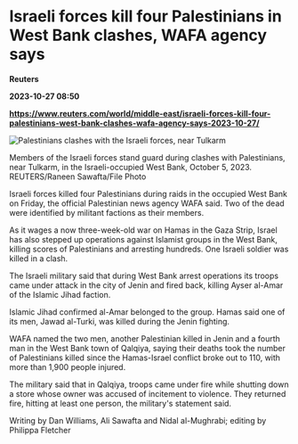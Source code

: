 # Israeli forces kill four Palestinians in West Bank clashes, WAFA agency says
**Reuters**

**2023-10-27 08:50**

**https://www.reuters.com/world/middle-east/israeli-forces-kill-four-palestinians-west-bank-clashes-wafa-agency-says-2023-10-27/**

![Palestinians clashes with the Israeli forces, near Tulkarm](https://www.reuters.com/resizer/l-T_l24WsvtISt9vb4eTTX-M4PU=/1920x0/filters:quality(80)/cloudfront-us-east-2.images.arcpublishing.com/reuters/J6R2MVAG3JJZZOO2BZ5OJO6ZOU.jpg)

Members of the Israeli forces stand guard during clashes with Palestinians, near Tulkarm, in the Israeli-occupied West Bank, October 5, 2023. REUTERS/Raneen Sawafta/File Photo

Israeli forces killed four Palestinians during raids in the occupied West Bank on Friday, the official Palestinian news agency WAFA said. Two of the dead were identified by militant factions as their members.

As it wages a now three-week-old war on Hamas in the Gaza Strip, Israel has also stepped up operations against Islamist groups in the West Bank, killing scores of Palestinians and arresting hundreds. One Israeli soldier was killed in a clash.

The Israeli military said that during West Bank arrest operations its troops came under attack in the city of Jenin and fired back, killing Ayser al-Amar of the Islamic Jihad faction.

Islamic Jihad confirmed al-Amar belonged to the group. Hamas said one of its men, Jawad al-Turki, was killed during the Jenin fighting.

WAFA named the two men, another Palestinian killed in Jenin and a fourth man in the West Bank town of Qalqiya, saying their deaths took the number of Palestinians killed since the Hamas-Israel conflict broke out to 110, with more than 1,900 people injured.

The military said that in Qalqiya, troops came under fire while shutting down a store whose owner was accused of incitement to violence. They returned fire, hitting at least one person, the military's statement said.

Writing by Dan Williams, Ali Sawafta and Nidal al-Mughrabi; editing by Philippa Fletcher